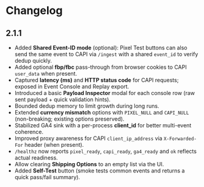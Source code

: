 # Changelog

## 2.1.1
- Added **Shared Event-ID mode** (optional): Pixel Test buttons can also send the same event to CAPI via `/ingest` with a shared `event_id` to verify dedup quickly.
- Added optional **fbp/fbc** pass-through from browser cookies to CAPI `user_data` when present.
- Captured **latency (ms)** and **HTTP status code** for CAPI requests; exposed in Event Console and Replay export.
- Introduced a basic **Payload Inspector** modal for each console row (raw sent payload + quick validation hints).
- Bounded dedup memory to limit growth during long runs.
- Extended **currency mismatch** options with `PIXEL_NULL` and `CAPI_NULL` (non-breaking; existing options preserved).
- Stabilized GA4 sink with a per-process **client_id** for better multi-event coherence.
- Improved proxy awareness for CAPI `client_ip_address` via `X-Forwarded-For` header (when present).
- `/healthz` now reports `pixel_ready`, `capi_ready`, `ga4_ready` and `ok` reflects actual readiness.
- Allow clearing **Shipping Options** to an empty list via the UI.
- Added **Self-Test** button (smoke tests common events and returns a quick pass/fail summary).
